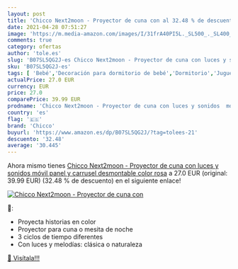 ```yaml
---
layout: post
title: 'Chicco Next2moon - Proyector de cuna con al 32.48 % de descuento'
date: 2021-04-28 07:51:27
image: 'https://m.media-amazon.com/images/I/31frA40PI5L._SL500_._SL400_.jpg'
comments: true
category: ofertas
author: 'tole.es'
slug: 'B07SL5QG2J-es Chicco Next2moon - Proyector de cuna con luces y sonidos...'
sku: 'B07SL5QG2J-es'
tags: [ 'Bebé','Decoración para dormitorio de bebé','Dormitorio','Juguetes','Juguetes para Bebés y primera infancia','Juguetes para bebés','Juguetes y juegos','Móviles para bebé','chicco', ]
actualPrice: 27.0 EUR
currency: EUR
price: 27.0
comparePrice: 39.99 EUR
prodname: 'Chicco Next2moon - Proyector de cuna con luces y sonidos  móvil  panel y carrusel desmontable  color rosa'
country: 'es'
flag: '🇪🇸'
brand: 'Chicco'
buyurl: 'https://www.amazon.es/dp/B07SL5QG2J/?tag=tolees-21'
descuento: '32.48'
average: '30.445'
---
```


Ahora mismo tienes [Chicco Next2moon - Proyector de cuna con luces y sonidos  móvil  panel y carrusel desmontable  color rosa](https://www.amazon.es/dp/B07SL5QG2J/?tag=tolees-21) a 27.0 EUR (original: 39.99 EUR) (32.48 %  de descuento) en el siguiente enlace!

[![Chicco Next2moon - Proyector de cuna con](https://m.media-amazon.com/images/I/31frA40PI5L._SL500_._SL400_.jpg)](https://www.amazon.es/dp/B07SL5QG2J/?tag=tolees-21)

🔎:

- Proyecta historias en color
- Proyector para cuna o mesita de noche
- 3 ciclos de tiempo diferentes
- Con luces y melodías: clásica o naturaleza

[🛒 Visítala!!!](https://www.amazon.es/dp/B07SL5QG2J/?tag=tolees-21)
